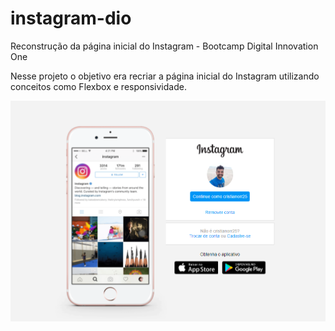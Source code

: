# instagram-dio
Reconstrução da página inicial do Instagram - Bootcamp Digital Innovation One

Nesse projeto o objetivo era recriar a página inicial do Instagram utilizando conceitos como Flexbox e responsividade.

![alt text](https://github.com/cristianorr25/instagram-dio/blob/main/bootcamp-instagram.png)
